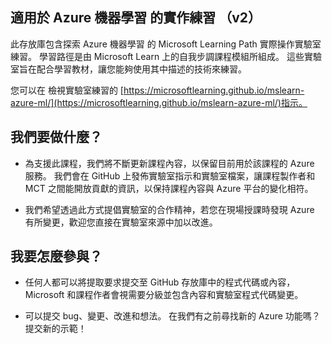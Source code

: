 ## 適用於 Azure 機器學習 的實作練習 （v2）

此存放庫包含探索 Azure 機器學習 的 Microsoft Learning Path 實際操作實驗室練習。 學習路徑是由 Microsoft Learn 上的自我步調課程模組所組成。 這些實驗室旨在配合學習教材，讓您能夠使用其中描述的技術來練習。

您可以在 檢視實驗室練習的 [https://microsoftlearning.github.io/mslearn-azure-ml/](https://microsoftlearning.github.io/mslearn-azure-ml/)指示。

## 我們要做什麼？

- 為支援此課程，我們將不斷更新課程內容，以保留目前用於該課程的 Azure 服務。  我們會在 GitHub 上發佈實驗室指示和實驗室檔案，讓課程製作者和 MCT 之間能開放貢獻的資訊，以保持課程內容與 Azure 平台的變化相符。

- 我們希望透過此方式提倡實驗室的合作精神，若您在現場授課時發現 Azure 有所變更，歡迎您直接在實驗室來源中加以改進。 

## 我要怎麼參與？

- 任何人都可以將提取要求提交至 GitHub 存放庫中的程式代碼或內容，Microsoft 和課程作者會視需要分級並包含內容和實驗室程式代碼變更。

- 可以提交 bug、變更、改進和想法。  在我們有之前尋找新的 Azure 功能嗎？  提交新的示範！
